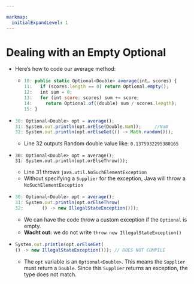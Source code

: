 ```yaml
---

markmap:
  initialExpandLevel: 1
---
```


# **Dealing with an Empty Optional**
 - Here’s how to code our average method:
    - ```js
      10: public static Optional<Double> average(int… scores) {
      11:   if (scores.length == 0) return Optional.empty();
      12:   int sum = 0;
      13:   for (int score: scores) sum += score;
      14:     return Optional.of((double) sum / scores.length);
      15: }
      ```
- ```js
  30: Optional<Double> opt = average();
  31: System.out.println(opt.orElse(Double.NaN));     //NaN
  32: System.out.println(opt.orElseGet(() -­> Math.random()));
  ```
  - Line 32 outputs Random double value like:
    `0.1375932295380165`
- ```
  30: Optional<Double> opt = average();
  31: System.out.println(opt.orElseThrow());
  ```
  - Line 31 throws `java.util.NoSuchElementException`
  - Without specifying a `Supplier` for the exception, Java will throw a
  `NoSuchElementException`
- ```js
  30: Optional<Double> opt = average();
  31: System.out.println(opt.orElseThrow(
  32:       () -­> new IllegalStateException()));
  ```
  - We can have the code throw a custom exception
if the `Optional` is empty.
  - **Wacht out:** we do not write `throw new IllegalStateException()` 
- ```js
  System.out.println(opt.orElseGet(
  () -­> new IllegalStateException())); // DOES NOT COMPILE
  ```
  - The `opt` variable is an `Optional<Double>`. This means the `Supplier` must return 
  a `Double`. Since this `Supplier` returns an exception, the type does not match.